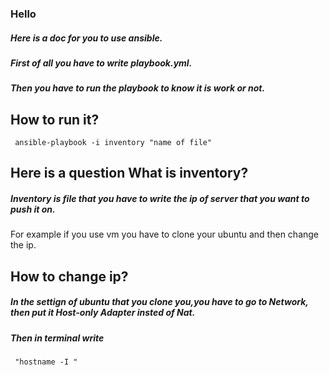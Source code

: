 ### Hello 
##### Here is a doc for you to use ansible. 
##### First of all you have to write playbook.yml.
##### Then you have to run the playbook to know it is work or not.
## How to run it?
```
 ansible-playbook -i inventory "name of file"
```
## Here is a question What is inventory?
##### Inventory is file that you have to write the ip of server that you want to push it on.
For example if you use vm you have to clone your ubuntu and then change the ip.
## How to change ip?
##### In the settign of ubuntu that you clone you,you have to go to Network, then put it Host-only Adapter insted of Nat.
##### Then in terminal write 
```
 "hostname -I "

```
